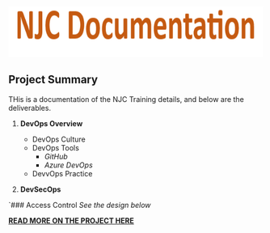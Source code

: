 [<img alt="HEADER" width="1360px" height="100px" src="images/njc_header.png" />](https://github.com/shefninja/local-git/edit/main/README.md)

## Project Summary
THis is a documentation of the NJC Training details, and below are the deliverables.

1. **DevOps Overview**

   - DevOps Culture
   - DevOps Tools
       - _GitHub_
       - _Azure DevOps_
   - DevvOps Practice
     
 2. **DevSecOps**

`### Access Control
_See the design below_

      
[**READ MORE ON THE PROJECT HERE**](https://github.com/shefninja/local-git/blob/main/project.md)
      
